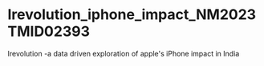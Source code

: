 # Irevolution_iphone_impact_NM2023TMID02393
Irevolution -a data driven exploration of apple's iPhone impact in India 
